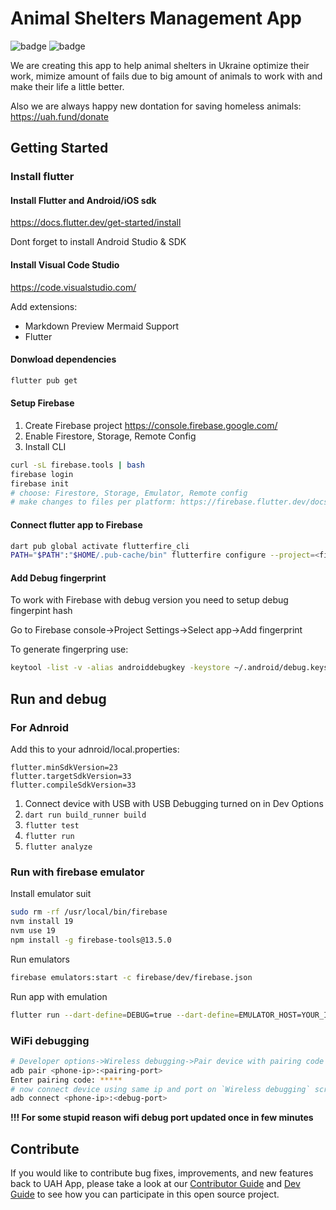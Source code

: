 # Animal Shelters Management App
![badge](https://img.shields.io/endpoint?url=https://gist.githubusercontent.com/creotiv/d796236332509ed40d5172b30466059a/raw/test.json)
![badge](https://img.shields.io/endpoint?url=https://gist.githubusercontent.com/creotiv/ca3186e27122a0bb967bff296a43ddc9/raw/coverage.json)

We are creating this app to help animal shelters in Ukraine optimize their work,
mimize amount of fails due to big amount of animals to work with and make their
life a little better.

Also we are always happy new dontation for saving homeless animals: https://uah.fund/donate

## Getting Started

### Install flutter

#### Install Flutter and Android/iOS sdk 
https://docs.flutter.dev/get-started/install

Dont forget to install Android Studio & SDK

#### Install Visual Code Studio
https://code.visualstudio.com/

Add extensions:
- Markdown Preview Mermaid Support
- Flutter

#### Donwload dependencies
```bash
flutter pub get
```

#### Setup Firebase 
1. Create Firebase project https://console.firebase.google.com/
2. Enable Firestore, Storage, Remote Config
3. Install CLI
```bash
curl -sL firebase.tools | bash
firebase login
firebase init
# choose: Firestore, Storage, Emulator, Remote config
# make changes to files per platform: https://firebase.flutter.dev/docs/manual-installation/
```

#### Connect flutter app to Firebase
```bash
dart pub global activate flutterfire_cli
PATH="$PATH":"$HOME/.pub-cache/bin" flutterfire configure --project=<firebase-project-id>
```

#### Add Debug fingerprint #####
To work with Firebase with debug version you need to setup debug fingerpint hash

Go to Firebase console->Project Settings->Select app->Add fingerprint

To generate fingerpring use:
```bash
keytool -list -v -alias androiddebugkey -keystore ~/.android/debug.keystore -storepass android
```

## Run and debug

### For Adnroid

Add this to your adnroid/local.properties:
```
flutter.minSdkVersion=23
flutter.targetSdkVersion=33
flutter.compileSdkVersion=33
```

1. Connect device with USB with USB Debugging turned on in Dev Options
2. `dart run build_runner build`
3. `flutter test`
4. `flutter run`
5. `flutter analyze`

### Run with firebase emulator

Install emulator suit
```bash
sudo rm -rf /usr/local/bin/firebase
nvm install 19
nvm use 19
npm install -g firebase-tools@13.5.0
```

Run emulators
```bash
firebase emulators:start -c firebase/dev/firebase.json
```

Run app with emulation
```bash
flutter run --dart-define=DEBUG=true --dart-define=EMULATOR_HOST=YOUR_IP[example 192.168.31.182]
```

### WiFi debugging

```bash
# Developer options->Wireless debugging->Pair device with pairing code
adb pair <phone-ip>:<pairing-port>
Enter pairing code: *****
# now connect device using same ip and port on `Wireless debugging` screen
adb connect <phone-ip>:<debug-port>
```

**!!! For some stupid reason wifi debug port updated once in few minutes**


## Contribute

If you would like to contribute bug fixes, improvements, and new features 
back to UAH App, please take a look at our [Contributor Guide][contributing] 
and [Dev Guide][devguide] to see how you can participate in this open source 
project.


[devguide]: DEVGUIDE.md
[contributing]: CONTRIBUTING.md

